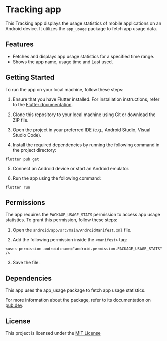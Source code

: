 # Tracking app

This Tracking app displays the usage statistics of mobile applications on an Android device. It utilizes the `app_usage` package to fetch app usage data.

## Features

- Fetches and displays app usage statistics for a specified time range.
- Shows the app name, usage time and Last used.

## Getting Started

To run the app on your local machine, follow these steps:

1. Ensure that you have Flutter installed. For installation instructions, refer to the [Flutter documentation](https://flutter.dev/docs/get-started/install).

2. Clone this repository to your local machine using Git or download the ZIP file.

3. Open the project in your preferred IDE (e.g., Android Studio, Visual Studio Code).

4. Install the required dependencies by running the following command in the project directory:
```
flutter pub get
```
5. Connect an Android device or start an Android emulator.

6. Run the app using the following command:
```
flutter run
```
## Permissions

The app requires the `PACKAGE_USAGE_STATS` permission to access app usage statistics. To grant this permission, follow these steps:

1. Open the `android/app/src/main/AndroidManifest.xml` file.

2. Add the following permission inside the `<manifest>` tag:
```
<uses-permission android:name="android.permission.PACKAGE_USAGE_STATS" />
```
3. Save the file.

## Dependencies

This app uses the app_usage package to fetch app usage statistics.

For more information about the package, refer to its documentation on [pub.dev](https://pub.dev/packages/app_usage).

## License

This project is licensed under the [MIT License](https://choosealicense.com/licenses/mit/)